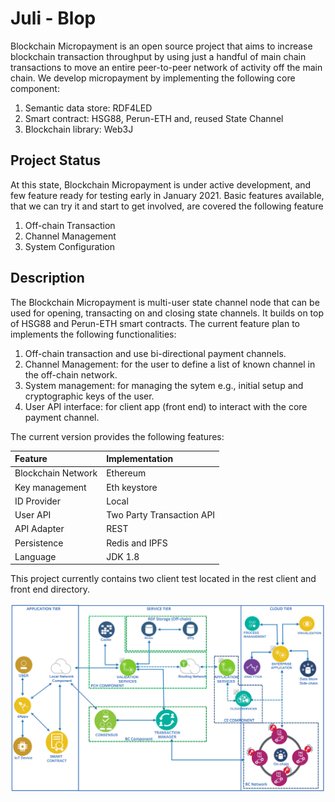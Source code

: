 # Juli - Blop
Blockchain Micropayment is an open source project that aims to increase blockchain transaction throughput by using just a handful of main chain transactions to move an entire peer-to-peer network of activity off the main chain.
We develop micropayment by implementing the following core component:
1. Semantic data store: RDF4LED
2. Smart contract: HSG88, Perun-ETH and, reused State Channel
3. Blockchain library: Web3J

## Project Status

At this state, Blockchain Micropayment is under active development, and few feature ready for testing early in January 2021.
Basic features available, that we can try it and start to get involved, are covered the following feature
1. Off-chain Transaction
2. Channel Management
3. System Configuration

## Description

The Blockchain Micropayment is multi-user state channel node that can be used for opening, transacting on and closing state channels. It builds on top of HSG88 and Perun-ETH smart contracts.
The current feature plan to implements the following functionalities:

1. Off-chain transaction and use bi-directional payment channels.
2. Channel Management: for the user to define a list of known channel in the off-chain network.
3. System management: for managing the sytem e.g., initial setup and cryptographic keys of the user.
4. User API interface: for client app (front end) to interact with the core payment channel.

The current version provides the following features:

|Feature | Implementation |
|:--|:--|
|Blockchain Network|Ethereum|
|Key management|Eth keystore |
|ID Provider|Local |
|User API|Two Party Transaction API |
|API Adapter|REST |
|Persistence|Redis and IPFS|
|Language|JDK 1.8|

This project currently contains two client test located in the rest client and front end directory.


![Blop Integration View](docs/HighLevel-BC-Semantic-v0.3.png?raw=true "Integration View")
